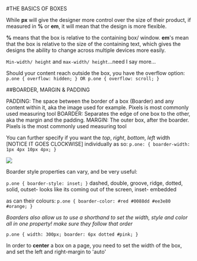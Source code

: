 #THE BASICS OF BOXES

While __px__ will give the designer more control over the size of their product, if measured in __%__ or __em__, it will mean that the design is more flexible.

__%__ means that the box is relative to the containing box/ window.
__em__'s mean that the box is relative to the size of the containing text, which gives the designs the ability to change across multiple devices more easily.

```Min-width/ height``` and ```max-width/ height```...need I say more...

Should your content reach outside the box, you have the overflow option:
```p.one { overflow: hidden; } OR p.one { overflow: scroll; }```

##BOARDER, MARGIN & PADDING

PADDING: The space between the border of a box (Boarder) and any content within it, aka the image used for example. Pixels is most commonly used measuring tool
BOARDER: Separates the edge of one box to the other, aka the margin and the padding.
MARGIN: The outer box, after the boarder. Pixels is the most commonly used measuring tool

You can further specify if you want the *top*, *right*, *bottom*, *left* width [NOTICE IT GOES CLOCKWISE] individually as so:
```p.one: { boarder-width: 1px 4px 10px 4px; }```

![](./images_4/css_boxes.png)

Boarder style properties can vary, and be very useful:

```p.one { boarder-style: inset; }```
dashed, double, groove, ridge, dotted, solid, outset- looks like its coming out of the screen, inset- embedded

as can their colours:
```p.one { boarder-color: #red #0088dd #ee3e80 #orange; }```

*Boarders also allow us to use a shorthand to set the width, style and color all in one property!*
*make sure they follow that order*

```p.one { width: 300px; boarder: 6px dotted #pink; }```

In order to __center__ a box on a page, you need to set the width of the box, and set the left and right-margin to 'auto'





















